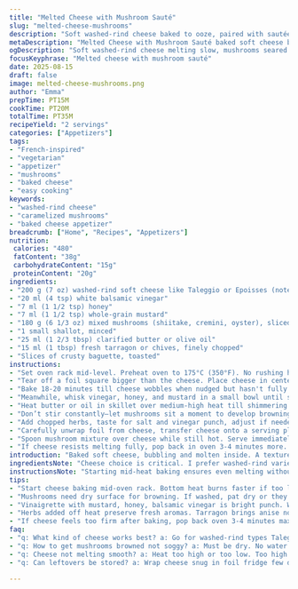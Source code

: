 ```yaml
---
title: "Melted Cheese with Mushroom Sauté"
slug: "melted-cheese-mushrooms"
description: "Soft washed-rind cheese baked to ooze, paired with sautéed mixed mushrooms in butter, brightened by a tangy maple-vinegar mustard glaze. Garnished with fresh herbs and served with crispy toasted bread. A quick, rustic appetizer showcasing rich textures and sharp contrasts."
metaDescription: "Melted Cheese with Mushroom Sauté baked soft cheese bubbling inside, earthy mushrooms caramelized in butter, tangy mustard glaze, fresh herbs, served with toasted bread."
ogDescription: "Soft washed-rind cheese melting slow, mushrooms seared till edges brown, sharp mustard and vinegar balance creamy, fresh herbs, crunchy baguette for scooping."
focusKeyphrase: "Melted cheese with mushroom sauté"
date: 2025-08-15
draft: false
image: melted-cheese-mushrooms.png
author: "Emma"
prepTime: PT15M
cookTime: PT20M
totalTime: PT35M
recipeYield: "2 servings"
categories: ["Appetizers"]
tags:
- "French-inspired"
- "vegetarian"
- "appetizer"
- "mushrooms"
- "baked cheese"
- "easy cooking"
keywords:
- "washed-rind cheese"
- "caramelized mushrooms"
- "baked cheese appetizer"
breadcrumb: ["Home", "Recipes", "Appetizers"]
nutrition: 
 calories: "480"
 fatContent: "38g"
 carbohydrateContent: "15g"
 proteinContent: "20g"
ingredients:
- "200 g (7 oz) washed-rind soft cheese like Taleggio or Epoisses (note on substitutions)"
- "20 ml (4 tsp) white balsamic vinegar"
- "7 ml (1 1/2 tsp) honey"
- "7 ml (1 1/2 tsp) whole-grain mustard"
- "180 g (6 1/3 oz) mixed mushrooms (shiitake, cremini, oyster), sliced about 6 mm thick"
- "1 small shallot, minced"
- "25 ml (1 2/3 tbsp) clarified butter or olive oil"
- "15 ml (1 tbsp) fresh tarragon or chives, finely chopped"
- "Slices of crusty baguette, toasted"
instructions:
- "Set oven rack mid-level. Preheat oven to 175°C (350°F). No rushing here, cheese needs gentle heat to soften not burn."
- "Tear off a foil square bigger than the cheese. Place cheese in center and fold edges up like a little protective collar. This keeps cheese from flattening as it melts. Put this pack on a baking tray."
- "Bake 18-20 minutes till cheese wobbles when nudged but hasn't fully collapsed. You want that creamy molten texture but no sizzle or brown crust yet."
- "Meanwhile, whisk vinegar, honey, and mustard in a small bowl until smooth and glossy. Balances acidity and sweetness just right; no syrupy glaze."
- "Heat butter or oil in skillet over medium-high heat till shimmering but not smoking. Toss in mushrooms and shallot, sprinkle some salt and pepper. Let them sizzle quietly until edges caramelize and moisture evaporates, roughly 7-9 minutes."
- "Don’t stir constantly—let mushrooms sit a moment to develop browning. When no more hiss, lower heat to medium, pour vinaigrette in to deglaze pan. Stir quickly to coat mushrooms, then remove from heat."
- "Add chopped herbs, taste for salt and vinegar punch, adjust if needed. The sharpness wakes up the earthiness of mushrooms."
- "Carefully unwrap foil from cheese, transfer cheese onto a serving plate. Slice off top crust gently with a small knife, revealing molten interior like lava. Smells rich and funky."
- "Spoon mushroom mixture over cheese while still hot. Serve immediately with toasted baguette slices for dipping and scooping. Crunchy, creamy, tangy."
- "If cheese resists melting fully, pop back in oven 3-4 minutes more. Mushrooms can be prepped ahead, rewarm in pan gently if needed."
introduction: "Baked soft cheese, bubbling and molten inside. A texture war I always win with, if I mind the heat and timing. Mushrooms caramelized in butter provide the meaty counterpoint; smoky umami meets creamy folds. Vinegar, honey, mustard mix? Punches the richness with sweet sharpness. Chopped herbs for freshness. Toasty bread to grab every last melted drip. I skip battalions of prep here—simple ingredients, little fuss. Takes under 40 minutes, plenty for an impromptu share. Tried with Taleggio originally, switched to Epoisses once. Both good, though Epoisses more pungent. The foil trick saves melting disasters. Mushrooms get that crust, not soggy. A perfect snacking contrast. No nuts, egg-free, vegetarian—easy on most diets but heavy on taste. If you like gooey cheese, this is your jam, hands down. Just watch for over-baking, or it’ll turn crumbly and dry. But the right wobble? Pure magic. The secret’s patience and attention, not speed. I don’t bother with pouring right out of the oven—it needs a moment to cool or you burn tongues. Still molten, not molten lava."
ingredientsNote: "Cheese choice is critical. I prefer washed-rind varieties—they melt smoothly without drying out like aged cheddars. Taleggio, Epoisses, or even Munster works. For milder, Brie can substitute, though texture differs slightly. White balsamic vinegar here adds delicate acidity without overpowering, but you can swap with apple cider vinegar or a good sherry vinegar. Don't use plain white vinegar—it’s too sharp. Honey replaces maple syrup in this tweak to keep sweet balance. Whole-grain mustard is a must, no Dijon here; texture adds interest and the rustic bite pairs well with mushrooms. Mushroom variety matters: shiitake for deep savor, cremini for meatiness, oyster for a touch of silkiness—mix as you like or solely cremini for uniform texture. Butter is classic but clarified butter or olive oil withstand higher heat better, less chance of burning. Fresh herbs—tarragon or chives—I change this often depending on availability; tarragon brings a slight aniseed note which lifts richness. Bread, crusty and toasted, is non-negotiable. If gluten intolerant, go with seeded gluten-free baguette or crispy polenta slices instead. Store-bought bread toasted right before serving yields best contrast."
instructionsNote: "Starting mid-heat baking ensures even melting without excess drying. Wrapping cheese in foil edges protects shape as it softens. Watch the wobble—once cheese slouches but holds structure, you're golden. Mushrooms like slow caramelization, resist turning them frequently; silence in pan means they're searing properly and releasing deep flavors. Deglazing with vinaigrette adds brightness and cleans pan fond, essential for flavor layering. Quick stir, remove from heat prevents overcooking. Add herbs after heat source is off to preserve fresh fragrance. Removing cheese from foil requires care to keep molten interior intact. Scoring top crust reveals texture and aroma upfront. Timing mushrooms and cheese to finish simultaneously is tricky but manageable with multitasking: start mushrooms just before cheese goes in oven. Serving immediately is key—cheese firms up fast as it cools but shouldn’t harden. If cheese cools too much, gentle reheat for a couple minutes brings back softness but avoid baking too long or cheese breaks down. Toast bread last minute to keep crunchy texture. Few mistakes: overbake cheese turns grainy; undercook leaves firm center. Mushrooms must be relatively dry before cooking or they steam rather than brown—wipe if freshly washed. Use clarified butter or mix butter with oil to avoid burnt butter aromas. Finally, don’t drown mushrooms in vinegar—that ruins balance. Taste often. Season boldly but elegantly."
tips:
- "Start cheese baking mid-oven rack. Bottom heat burns faster if too low. Aluminum foil wrap edges keep cheese shape while molten. Watch for wobble, not full collapse yet. Takes about 18-20 minutes but ovens vary."
- "Mushrooms need dry surface for browning. If washed, pat dry or they steam. High heat till edges caramelize, smell deepens, that’s key. Stir infrequently — silence means searing, not boiling off moisture. Salt near end to avoid extracting water too soon."
- "Vinaigrette with mustard, honey, balsamic vinegar is bright punch. Whisk till glossy but no syrup thickness. Use white balsamic for delicate acidity. Apple cider works too, skip plain white vinegar, too sharp and harsh here."
- "Herbs added off heat preserve fresh aromas. Tarragon brings anise notes, chives more grassy. Switch as available. Add just before plating. Toast baguette right before serving keeps crust crunchy, no sogginess allowed."
- "If cheese feels too firm after baking, pop back oven 3-4 minutes max. Don’t overbake or texture turns grainy, crumbly. Timing with mushrooms tricky — start mushrooms just before cheese goes in. Mushrooms reheat gently in skillet if made ahead, no high heat."
faq:
- "q: What kind of cheese works best? a: Go for washed-rind types Taleggio, Epoisses. Melt smooth, get creamy, more pungent than Brie which is milder. Aged cheddar dries out. Munster possible too but softer melt. Brie if mild needed, texture less gooey."
- "q: How to get mushrooms browned not soggy? a: Must be dry. No water left or they steam. Heat skillet medium-high. Don’t crowd pan. Let mushrooms sit. No stirring first few minutes. Wait for edges to caramelize and sizzle quiet."
- "q: Cheese not melting smooth? a: Heat too high or too low. Too high burns outside, too low no melt inside. Wrap foil edges keeps shape. Watch wobble carefully. Can reheat gently if underdone. Don’t rush or cheese breaks down crumbly if baked too long."
- "q: Can leftovers be stored? a: Wrap cheese snug in foil fridge few days max. Mushrooms separate container. Reheat cheese low oven few minutes gently. Mushrooms warm pan low. Toast fresh bread always before serving again, soggy bread kills texture."

---
```

